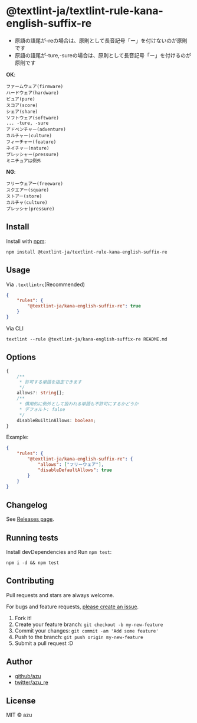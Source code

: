 # @textlint-ja/textlint-rule-kana-english-suffix-re

- 原語の語尾が-reの場合は、原則として長音記号「ー」を付けないのが原則です
- 原語の語尾が-ture,-sureの場合は、原則として長音記号「ー」を付けるのが原則です

**OK**:

```
ファームウェア(firmware)
ハードウェア(hardware)
ピュア(pure)
スコア(score)
シェア(share)
ソフトウェア(software)
... -ture, -sure
アドベンチャー(adventure)
カルチャー(culture)
フィーチャー(feature)
ネイチャー(nature)
プレッシャー(pressure)
ミニチュアは例外
```

**NG**:

```
フリーウェアー(freeware)
スクエアー(square)
ストアー(store)
カルチャ(culture)
プレッシャ(pressure)
```

## Install

Install with [npm](https://www.npmjs.com/):

    npm install @textlint-ja/textlint-rule-kana-english-suffix-re

## Usage

Via `.textlintrc`(Recommended)

```json
{
    "rules": {
        "@textlint-ja/kana-english-suffix-re": true
    }
}
```

Via CLI

```
textlint --rule @textlint-ja/kana-english-suffix-re README.md
```

## Options

```ts
{
    /**
     * 許可する単語を指定できます
     */
    allows?: string[];
    /**
     * 慣用的に例外として扱われる単語も不許可にするかどうか
     * デフォルト: false
     */
    disableBuiltinAllows: boolean;
}
```

Example:

```json
{
    "rules": {
        "@textlint-ja/kana-english-suffix-re": {
            "allows": ["フリーウェア"],
            "disableDefaultAllows": true
        }
    }
}
```

## Changelog

See [Releases page](https://github.com/textlint-ja/textlint-rule-preset-foreign-language-writing/releases).

## Running tests

Install devDependencies and Run `npm test`:

    npm i -d && npm test

## Contributing

Pull requests and stars are always welcome.

For bugs and feature requests, [please create an issue](https://github.com/textlint-ja/textlint-rule-preset-foreign-language-writing/issues).

1. Fork it!
2. Create your feature branch: `git checkout -b my-new-feature`
3. Commit your changes: `git commit -am 'Add some feature'`
4. Push to the branch: `git push origin my-new-feature`
5. Submit a pull request :D

## Author

- [github/azu](https://github.com/azu)
- [twitter/azu_re](https://twitter.com/azu_re)

## License

MIT © azu
